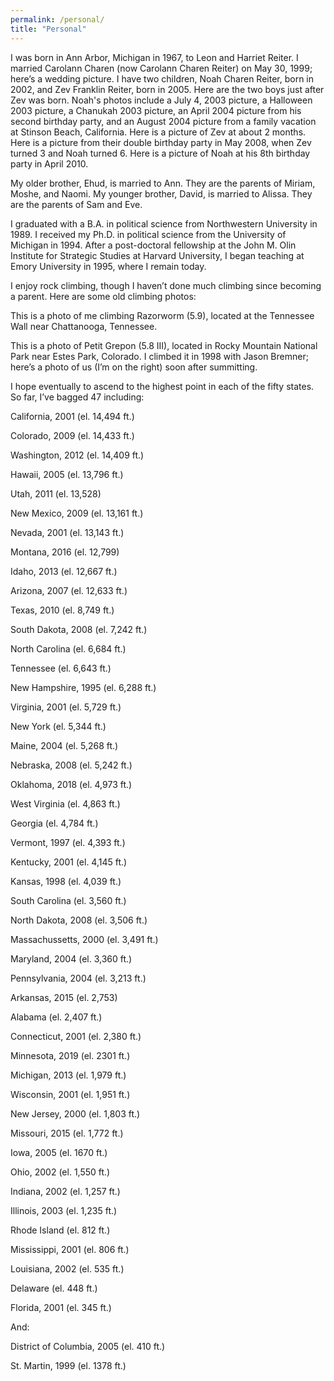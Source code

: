 ```yaml
---
permalink: /personal/
title: "Personal"
---
```


I was born in Ann Arbor, Michigan in 1967, to Leon and Harriet Reiter. I married Carolann Charen (now Carolann Charen Reiter) on May 30, 1999; here’s a wedding picture. I have two children, Noah Charen Reiter, born in 2002, and Zev Franklin Reiter, born in 2005. Here are the two boys just after Zev was born. Noah's photos include a July 4, 2003 picture, a Halloween 2003 picture, a Chanukah 2003 picture, an April 2004 picture from his second birthday party, and an August 2004 picture from a family vacation at Stinson Beach, California. Here is a picture of Zev at about 2 months. Here is a picture from their double birthday party in May 2008, when Zev turned 3 and Noah turned 6. Here is a picture of Noah at his 8th birthday party in April 2010.

My older brother, Ehud, is married to Ann. They are the parents of Miriam, Moshe, and Naomi. My younger brother, David, is married to Alissa. They are the parents of Sam and Eve.

I graduated with a B.A. in political science from Northwestern University in 1989. I received my Ph.D. in political science from the University of Michigan in 1994. After a post-doctoral fellowship at the John M. Olin Institute for Strategic Studies at Harvard University, I began teaching at Emory University in 1995, where I remain today.

I enjoy rock climbing, though I haven’t done much climbing since becoming a parent. Here are some old climbing photos:

This is a photo of me climbing Razorworm (5.9), located at the Tennessee Wall near Chattanooga, Tennessee.

This is a photo of Petit Grepon (5.8 III), located in Rocky Mountain National Park near Estes Park, Colorado. I climbed it in 1998 with Jason Bremner; here’s a photo of us (I’m on the right) soon after summitting.

I hope eventually to ascend to the highest point in each of the fifty states. So far, I’ve bagged 47 including:

California, 2001 (el. 14,494 ft.)

Colorado, 2009 (el. 14,433 ft.)

Washington, 2012 (el. 14,409 ft.)

Hawaii, 2005 (el. 13,796 ft.)

Utah, 2011 (el. 13,528)

New Mexico, 2009 (el. 13,161 ft.)

Nevada, 2001 (el. 13,143 ft.)

Montana, 2016 (el. 12,799)

Idaho, 2013 (el. 12,667 ft.)

Arizona, 2007 (el. 12,633 ft.)

Texas, 2010 (el. 8,749 ft.)

South Dakota, 2008 (el. 7,242 ft.)

North Carolina (el. 6,684 ft.)

Tennessee (el. 6,643 ft.)

New Hampshire, 1995 (el. 6,288 ft.)

Virginia, 2001 (el. 5,729 ft.)

New York (el. 5,344 ft.)

Maine, 2004 (el. 5,268 ft.)

Nebraska, 2008 (el. 5,242 ft.)

Oklahoma, 2018 (el. 4,973 ft.)

West Virginia (el. 4,863 ft.)

Georgia (el. 4,784 ft.)

Vermont, 1997 (el. 4,393 ft.)

Kentucky, 2001 (el. 4,145 ft.)

Kansas, 1998 (el. 4,039 ft.)

South Carolina (el. 3,560 ft.)

North Dakota, 2008 (el. 3,506 ft.)

Massachussetts, 2000 (el. 3,491 ft.)

Maryland, 2004 (el. 3,360 ft.)

Pennsylvania, 2004 (el. 3,213 ft.)

Arkansas, 2015 (el. 2,753)

Alabama (el. 2,407 ft.)

Connecticut, 2001 (el. 2,380 ft.)

Minnesota, 2019 (el. 2301 ft.)

Michigan, 2013 (el. 1,979 ft.)

Wisconsin, 2001 (el. 1,951 ft.)

New Jersey, 2000 (el. 1,803 ft.)

Missouri, 2015 (el. 1,772 ft.)

Iowa, 2005 (el. 1670 ft.)

Ohio, 2002 (el. 1,550 ft.)

Indiana, 2002 (el. 1,257 ft.)

Illinois, 2003 (el. 1,235 ft.) 

Rhode Island (el. 812 ft.)

Mississippi, 2001 (el. 806 ft.)

Louisiana, 2002 (el. 535 ft.)

Delaware (el. 448 ft.)

Florida, 2001 (el. 345 ft.)

And:

District of Columbia, 2005 (el. 410 ft.)

St. Martin, 1999 (el. 1378 ft.)
